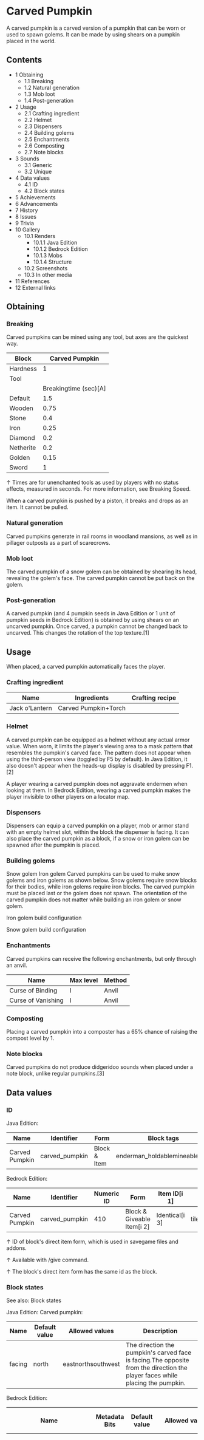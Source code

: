 # Carved Pumpkin
A carved pumpkin is a carved version of a pumpkin that can be worn or used to spawn golems. It can be made by using shears on a pumpkin placed in the world.

## Contents
- 1 Obtaining
	- 1.1 Breaking
	- 1.2 Natural generation
	- 1.3 Mob loot
	- 1.4 Post-generation
- 2 Usage
	- 2.1 Crafting ingredient
	- 2.2 Helmet
	- 2.3 Dispensers
	- 2.4 Building golems
	- 2.5 Enchantments
	- 2.6 Composting
	- 2.7 Note blocks
- 3 Sounds
	- 3.1 Generic
	- 3.2 Unique
- 4 Data values
	- 4.1 ID
	- 4.2 Block states
- 5 Achievements
- 6 Advancements
- 7 History
- 8 Issues
- 9 Trivia
- 10 Gallery
	- 10.1 Renders
		- 10.1.1 Java Edition
		- 10.1.2 Bedrock Edition
		- 10.1.3 Mobs
		- 10.1.4 Structure
	- 10.2 Screenshots
	- 10.3 In other media
- 11 References
- 12 External links

## Obtaining
### Breaking
Carved pumpkins can be mined using any tool, but axes are the quickest way.

| Block     | Carved Pumpkin        |
|-----------|-----------------------|
| Hardness  | 1                     |
| Tool      |                       |
|           | Breakingtime (sec)[A] |
| Default   | 1.5                   |
| Wooden    | 0.75                  |
| Stone     | 0.4                   |
| Iron      | 0.25                  |
| Diamond   | 0.2                   |
| Netherite | 0.2                   |
| Golden    | 0.15                  |
| Sword     | 1                     |


↑ Times are for unenchanted tools as used by players with no status effects, measured in seconds. For more information, see Breaking Speed.


When a carved pumpkin is pushed by a piston, it breaks and drops as an item. It cannot be pulled.

### Natural generation
Carved pumpkins generate in rail rooms in woodland mansions, as well as in pillager outposts as a part of scarecrows.

### Mob loot
The carved pumpkin of a snow golem can be obtained by shearing its head, revealing the golem's face. The carved pumpkin cannot be put back on the golem.

### Post-generation
A carved pumpkin (and 4 pumpkin seeds in Java Edition or 1 unit of pumpkin seeds in Bedrock Edition) is obtained by using shears on an uncarved pumpkin. Once carved, a pumpkin cannot be changed back to uncarved. This changes the rotation of the top texture.[1]

## Usage
When placed, a carved pumpkin automatically faces the player.

### Crafting ingredient
| Name           | Ingredients          | Crafting recipe |
|----------------|----------------------|-----------------|
| Jack o'Lantern | Carved Pumpkin+Torch |                 |

### Helmet


A carved pumpkin can be equipped as a helmet without any actual armor value. When worn, it limits the player's viewing area to a mask pattern that resembles the pumpkin's carved face. The pattern does not appear when using the third-person view (toggled by F5 by default). In Java Edition, it also doesn't appear when the heads-up display is disabled by pressing F1.[2]

A player wearing a carved pumpkin does not aggravate endermen when looking at them. In Bedrock Edition, wearing a carved pumpkin makes the player invisible to other players on a locator map.

### Dispensers
Dispensers can equip a carved pumpkin on a player, mob or armor stand with an empty helmet slot, within the block the dispenser is facing. It can also place the carved pumpkin as a block, if a snow or iron golem can be spawned after the pumpkin is placed.

### Building golems
Snow golem
Iron golem
Carved pumpkins can be used to make snow golems and iron golems as shown below. Snow golems require snow blocks for their bodies, while iron golems require iron blocks. The carved pumpkin must be placed last or the golem does not spawn. The orientation of the carved pumpkin does not matter while building an iron golem or snow golem.




















Iron golem build configuration















Snow golem build configuration


### Enchantments
Carved pumpkins can receive the following enchantments, but only through an anvil.

| Name               | Max level | Method |
|--------------------|-----------|--------|
| Curse of Binding   | I         | Anvil  |
| Curse of Vanishing | I         | Anvil  |

### Composting
Placing a carved pumpkin into a composter has a 65% chance of raising the compost level by 1.

### Note blocks
Carved pumpkins do not produce didgeridoo sounds when placed under a note block, unlike regular pumpkins.[3]

## Data values
### ID
Java Edition:

| Name           | Identifier     | Form         | Block tags                    | Translation key                |
|----------------|----------------|--------------|-------------------------------|--------------------------------|
| Carved Pumpkin | carved_pumpkin | Block & Item | enderman_holdablemineable/axe | block.minecraft.carved_pumpkin |

Bedrock Edition:

| Name           | Identifier     | Numeric ID | Form                       | Item ID[i 1]   | Translation key          |
|----------------|----------------|------------|----------------------------|----------------|--------------------------|
| Carved Pumpkin | carved_pumpkin | 410        | Block & Giveable Item[i 2] | Identical[i 3] | tile.carved_pumpkin.name |


↑ ID of block's direct item form, which is used in savegame files and addons.

↑ Available with /give command.

↑ The block's direct item form has the same id as the block.


### Block states
See also: Block states

Java Edition:
Carved pumpkin:

| Name   | Default value | Allowed values     | Description                                                                                                                   |
|--------|---------------|--------------------|-------------------------------------------------------------------------------------------------------------------------------|
| facing | north         | eastnorthsouthwest | The direction the pumpkin's carved face is facing.The opposite from the direction the player faces while placing the pumpkin. |

Bedrock Edition:

| Name                         | Metadata Bits | Default value | Allowed values     | Values forMetadata Bits | Description                                                                                                                                                                       |
|------------------------------|---------------|---------------|--------------------|-------------------------|-----------------------------------------------------------------------------------------------------------------------------------------------------------------------------------|
| minecraft:cardinal_direction | Not Supported | south         | eastnorthsouthwest | Unsupported             | The direction the pumpkin and carved pumpkin are facing.The opposite from the direction the player faces while placing the pumpkins. Though it doesn't affect the pumpkin at all. |




